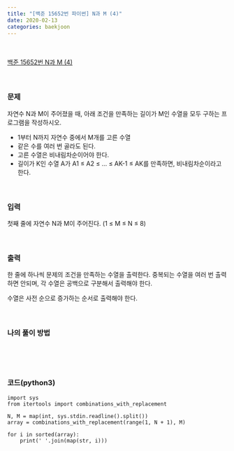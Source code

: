 ```yaml
---
title: "[백준 15652번 파이썬] N과 M (4)"
date: 2020-02-13
categories: baekjoon
---
```


<br><br>
[백준 15652번 N과 M (4)](https://www.acmicpc.net/problem/15652)
<br><br><br>

### 문제<br>
자연수 N과 M이 주어졌을 때, 아래 조건을 만족하는 길이가 M인 수열을 모두 구하는 프로그램을 작성하시오.

* 1부터 N까지 자연수 중에서 M개를 고른 수열
* 같은 수를 여러 번 골라도 된다.
* 고른 수열은 비내림차순이어야 한다.
* 길이가 K인 수열 A가 A1 ≤ A2 ≤ ... ≤ AK-1 ≤ AK를 만족하면, 비내림차순이라고 한다.
<br><br><br>


### 입력<br>
첫째 줄에 자연수 N과 M이 주어진다. (1 ≤ M ≤ N ≤ 8)
<br><br><br>


### 출력<br>
한 줄에 하나씩 문제의 조건을 만족하는 수열을 출력한다. 
중복되는 수열을 여러 번 출력하면 안되며, 각 수열은 공백으로 구분해서 출력해야 한다.

수열은 사전 순으로 증가하는 순서로 출력해야 한다.
<br><br><br>


### 나의 풀이 방법<br>

<br><br><br>


### 코드(python3)
```
import sys
from itertools import combinations_with_replacement

N, M = map(int, sys.stdin.readline().split())
array = combinations_with_replacement(range(1, N + 1), M)

for i in sorted(array):
    print(' '.join(map(str, i)))
```
